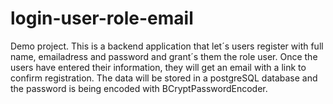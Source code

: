 # login-user-role-email

Demo project.
This is a backend application that let´s users register with full name, emailadress and password and grant´s them the role user.
Once the users have entered their information, they will get an email with a link to confirm registration.
The data will be stored in a postgreSQL database and the password is being encoded with BCryptPasswordEncoder.
